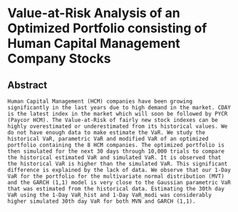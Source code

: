 # Value-at-Risk Analysis of an Optimized Portfolio consisting of Human Capital Management Company Stocks
## Abstract
	Human Capital Management (HCM) companies have been growing significantly in the last years due to high demand in the market. CDAY is the latest index in the market which will soon be followed by PYCR (Paycor HCM). The Value-at-Risk of fairly new stock indexes can be highly overestimated or underestimated from its historical values. We do not have enough data to make estimate the VaR. We study the historical VaR, parametric VaR and modified VaR of an optimized portfolio containing the 8 HCM companies. The optimized portfolio is then simulated for the next 30 days through 10,000 trials to compare the historical estimated VaR and simulated VaR. It is observed that the historical VaR is higher than the simulated VaR. This significant difference is explained by the lack of data. We observe that our 1-Day VaR for the portfolio for the multivariate normal distribution (MVT) and the GARCH (1,1) model is very close to the Gaussian parametric VaR that was estimated from the historical data. Estimating the 30th day VaR using the 1-Day VaR_hist and 1-Day VaR_modi was considerably higher simulated 30th day VaR for both MVN and GARCH (1,1).
